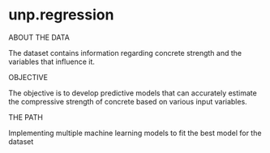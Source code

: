 # unp.regression
ABOUT THE DATA

The dataset contains information
regarding concrete strength and the
variables that influence it.

OBJECTIVE

The objective  is to develop predictive
models that can accurately estimate the
compressive strength of concrete based
on various input variables. 

THE PATH

Implementing multiple machine learning
models to fit the best model for the
dataset

